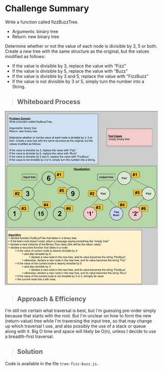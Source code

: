 # Challenge Summary

Write a function called fizzBuzzTree.

- Arguments: binary tree
- Return: new binary tree

Determine whether or not the value of each node is divisible by 3, 5 or both. Create a new tree with the same structure as the original, but the values modified as follows:

- If the value is divisible by 3, replace the value with “Fizz”
- If the value is divisible by 5, replace the value with “Buzz”
- If the value is divisible by 3 and 5, replace the value with “FizzBuzz”
- If the value is not divisible by 3 or 5, simply turn the number into a String.

> ## Whiteboard Process

![whiteboard](./tree-fizz-buzz.jpg)

> ## Approach & Efficiency

I'm still not certain what traversal is best, but I'm guessing pre-order simply because that starts with the root. But I'm unclear on how to form the new (return-value) tree while I'm traversing the input tree, so that may change up which traversal I use, and also possibly the use of a stack or queue along with it. Big O time and space will likely be O(n), unless I decide to use a breadth-first traversal.

> ## Solution

Code is available in the file `tree-fizz-buzz.js`.
